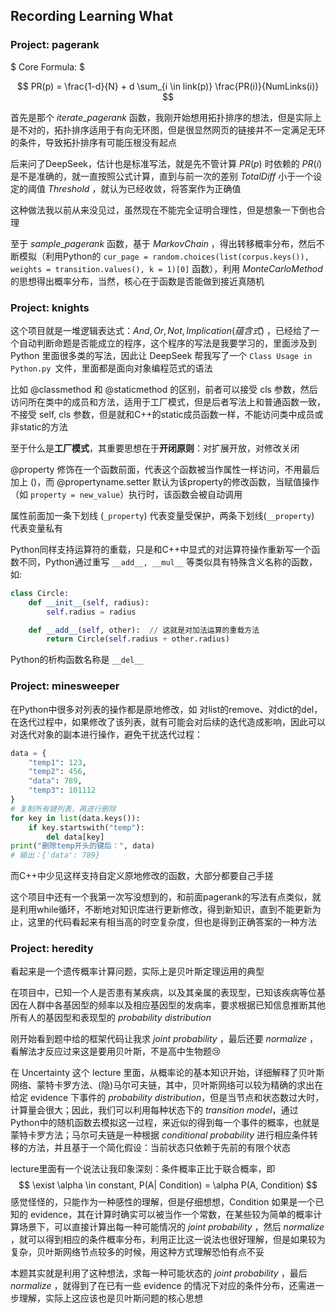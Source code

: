 ## Recording Learning What

### Project: pagerank

$ Core Formula: $

$$
PR(p) = \frac{1-d}{N} + d \sum_{i \in link(p)} \frac{PR(i)}{NumLinks(i)}
$$

首先是那个 $iterate\_pagerank$ 函数，我刚开始想用拓扑排序的想法，但是实际上是不对的，拓扑排序适用于有向无环图，但是很显然网页的链接并不一定满足无环的条件，导致拓扑排序有可能压根没有起点

后来问了DeepSeek，估计也是标准写法，就是先不管计算 $PR(p)$ 时依赖的 $PR(i)$ 是不是准确的，就一直按照公式计算，直到与前一次的差别 $TotalDiff$ 小于一个设定的阈值 $Threshold$ ，就认为已经收敛，将答案作为正确值

这种做法我以前从来没见过，虽然现在不能完全证明合理性，但是想象一下倒也合理

至于 $sample\_pagerank$ 函数，基于 $Markov Chain$ ，得出转移概率分布，然后不断模拟（利用Python的 `cur_page = random.choices(list(corpus.keys()), weights = transition.values(), k = 1)[0]` 函数），利用 $Monte Carlo Method$ 的思想得出概率分布，当然，核心在于函数是否能做到接近真随机

### Project: knights

这个项目就是一堆逻辑表达式：$And, Or, Not, Implication(蕴含式)$ ，已经给了一个自动判断命题是否能成立的程序，这个程序的写法是我要学习的，里面涉及到 Python 里面很多类的写法，因此让 DeepSeek 帮我写了一个 `Class Usage in Python.py `文件，里面都是面向对象编程范式的语法

比如 @classmethod 和 @staticmethod 的区别，前者可以接受 cls 参数，然后访问所在类中的成员和方法，适用于工厂模式，但是后者写法上和普通函数一致，不接受 self, cls 参数，但是就和C++的static成员函数一样，不能访问类中成员或非static的方法

至于什么是**工厂模式**，其重要思想在于**开闭原则**：对扩展开放，对修改关闭

@property 修饰在一个函数前面，代表这个函数被当作属性一样访问，不用最后加上 ()，而 @propertyname.setter 默认为该property的修改函数，当赋值操作（如 `property = new_value`）执行时，该函数会被自动调用

属性前面加一条下划线 (`_property`) 代表变量受保护，两条下划线(`__property`) 代表变量私有

Python同样支持运算符的重载，只是和C++中显式的对运算符操作重新写一个函数不同，Python通过重写 `__add__, __mul__` 等类似具有特殊含义名称的函数，如:

```Python
class Circle:
    def __init__(self, radius):
        self.radius = radius

    def __add__(self, other):  // 这就是对加法运算的重载方法
        return Circle(self.radius + other.radius)
```

Python的析构函数名称是 `__del__`

### Project: minesweeper

在Python中很多对列表的操作都是原地修改，如 对list的remove、对dict的del，在迭代过程中，如果修改了该列表，就有可能会对后续的迭代造成影响，因此可以对迭代对象的副本进行操作，避免干扰迭代过程：

```python
data = {
    "temp1": 123,
    "temp2": 456,
    "data": 789,
    "temp3": 101112
}
# 复制所有键列表，再进行删除
for key in list(data.keys()):
    if key.startswith("temp"):
        del data[key]
print("删除temp开头的键后：", data)  
# 输出：{'data': 789}

```

而C++中少见这样支持自定义原地修改的函数，大部分都要自己手搓

这个项目中还有一个我第一次写没想到的，和前面pagerank的写法有点类似，就是利用while循环，不断地对知识库进行更新修改，得到新知识，直到不能更新为止，这里的代码看起来有相当高的时空复杂度，但也是得到正确答案的一种方法

### Project: heredity

看起来是一个遗传概率计算问题，实际上是贝叶斯定理运用的典型

在项目中，已知一个人是否患有某疾病，以及其亲属的表现型，已知该疾病等位基因在人群中各基因型的频率以及相应基因型的发病率，要求根据已知信息推断其他所有人的基因型和表现型的 $probability$ $distribution$ 

刚开始看到题中给的框架代码让我求 $joint$ $probability$ ，最后还要 $normalize$ ，看解法才反应过来这是要用贝叶斯，不是高中生物题:cry:

在 Uncertainty 这个 lecture 里面，从概率论的基本知识开始，详细解释了贝叶斯网络、蒙特卡罗方法、(隐)马尔可夫链，其中，贝叶斯网络可以较为精确的求出在给定 evidence 下事件的  $probability$ $distribution$，但是当节点和状态数过大时，计算量会很大；因此，我们可以利用每种状态下的 $transition$ $model$，通过Python中的随机函数去模拟这一过程，来近似的得到每一个事件的概率，也就是蒙特卡罗方法；马尔可夫链是一种根据 $conditional$ $probability$ 进行相应条件转移的方法，并且基于一个简化假设：当前状态只依赖于先前的有限个状态

lecture里面有一个说法让我印象深刻：条件概率正比于联合概率，即
$$
\exist \alpha \in constant, P(A| Condition) = \alpha P(A, Condition)
$$
感觉怪怪的，只能作为一种感性的理解，但是仔细想想，Condition 如果是一个已知的 evidence，其在计算时确实可以被当作一个常数，在某些较为简单的概率计算场景下，可以直接计算出每一种可能情况的 $joint$ $probability$ ，然后 $normalize$ ，就可以得到相应的条件概率分布，利用正比这一说法也很好理解，但是如果较为复杂，贝叶斯网络节点较多的时候，用这种方式理解恐怕有点不妥

本题其实就是利用了这种想法，求每一种可能状态的 $joint$ $probability$ ，最后 $normalize$ ，就得到了在已有一些 evidence 的情况下对应的条件分布，还需进一步理解，实际上这应该也是贝叶斯问题的核心思想
